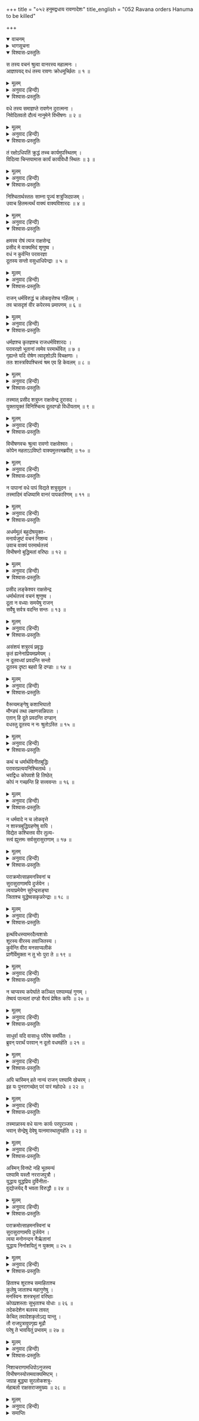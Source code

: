+++
title = "०५२ हनुमद्वधाय रावणादेशः"
title_english = "052 Ravana orders Hanuma to be killed"

+++
<details open><summary>वाचनम्</summary>
<div caption="श्रीराम-हरिसीताराममूर्ति-घनपाठिभ्यां वचनम्" class="audioEmbed" src="https://archive.org/download/Ramayana-recitation-Sriram-harisItArAmamUrti-Ghanapaati-v2/Kanda_5/Kanda_5_SK-051-Hanuma_narrates_the_story_of.mp3"></div>
</details>

<details><summary>भागसूचना</summary>

52. विभीषणका दूतके वधको अनुचित बताकर उसे दूसरा कोई दण्ड देनेके लिये कहना तथा रावणका उनके अनुरोधको स्वीकार कर लेना
</details>

<details open><summary>विश्वास-प्रस्तुतिः</summary>

स तस्य वचनं श्रुत्वा वानरस्य महात्मनः ।  
आज्ञापयद् वधं तस्य रावणः क्रोधमूर्च्छितः ॥ १ ॥
</details>

<details><summary>मूलम्</summary>

स तस्य वचनं श्रुत्वा वानरस्य महात्मनः ।  
आज्ञापयद् वधं तस्य रावणः क्रोधमूर्च्छितः ॥ १ ॥
</details>

<details><summary>अनुवाद (हिन्दी)</summary>

वानरशिरोमणि महात्मा हनुमान् जी का वचन सुनकर क्रोधसे तमतमाये हुए रावणने अपने सेवकोंको आज्ञा दी—‘इस वानरका वध कर डालो’ ॥ १ ॥
</details>

<details open><summary>विश्वास-प्रस्तुतिः</summary>

वधे तस्य समाज्ञप्ते रावणेन दुरात्मना ।  
निवेदितवतो दौत्यं नानुमेने विभीषणः ॥ २ ॥
</details>

<details><summary>मूलम्</summary>

वधे तस्य समाज्ञप्ते रावणेन दुरात्मना ।  
निवेदितवतो दौत्यं नानुमेने विभीषणः ॥ २ ॥
</details>

<details><summary>अनुवाद (हिन्दी)</summary>

दुरात्मा रावणने जब उनके वधकी आज्ञा दी, तब विभीषण भी वहीं थे । उन्होंने उस आज्ञाका अनुमोदन नहीं किया; क्योंकि हनुमान् जी अपनेको सुग्रीव एवं श्रीरामका दूत बता चुके थे ॥ २ ॥
</details>

<details open><summary>विश्वास-प्रस्तुतिः</summary>

तं रक्षोऽधिपतिं क्रुद्धं तच्च कार्यमुपस्थितम् ।  
विदित्वा चिन्तयामास कार्यं कार्यविधौ स्थितः ॥ ३ ॥
</details>

<details><summary>मूलम्</summary>

तं रक्षोऽधिपतिं क्रुद्धं तच्च कार्यमुपस्थितम् ।  
विदित्वा चिन्तयामास कार्यं कार्यविधौ स्थितः ॥ ३ ॥
</details>

<details><summary>अनुवाद (हिन्दी)</summary>

एक ओर राक्षसराज रावण क्रोधसे भरा हुआ था, दूसरी ओर वह दूतके वधका कार्य उपस्थित था । यह सब जानकर यथोचित कार्यके सम्पादनमें लगे हुए विभीषणने समयोचित कर्तव्यका निश्चय किया ॥ ३ ॥
</details>

<details open><summary>विश्वास-प्रस्तुतिः</summary>

निश्चितार्थस्ततः साम्ना पूज्यं शत्रुजिदग्रजम् ।  
उवाच हितमत्यर्थं वाक्यं वाक्यविशारदः ॥ ४ ॥
</details>

<details><summary>मूलम्</summary>

निश्चितार्थस्ततः साम्ना पूज्यं शत्रुजिदग्रजम् ।  
उवाच हितमत्यर्थं वाक्यं वाक्यविशारदः ॥ ४ ॥
</details>

<details><summary>अनुवाद (हिन्दी)</summary>

निश्चय हो जानेपर वार्तालापकुशल विभीषणने पूजनीय ज्येष्ठ भ्राता शत्रुविजयी रावणसे शान्तिपूर्वक यह हितकर वचन कहा— ॥ ४ ॥
</details>

<details open><summary>विश्वास-प्रस्तुतिः</summary>

क्षमस्व रोषं त्यज राक्षसेन्द्र  
प्रसीद मे वाक्यमिदं शृणुष्व ।  
वधं न कुर्वन्ति परावरज्ञा  
दूतस्य सन्तो वसुधाधिपेन्द्राः ॥ ५ ॥
</details>

<details><summary>मूलम्</summary>

क्षमस्व रोषं त्यज राक्षसेन्द्र  
प्रसीद मे वाक्यमिदं शृणुष्व ।  
वधं न कुर्वन्ति परावरज्ञा  
दूतस्य सन्तो वसुधाधिपेन्द्राः ॥ ५ ॥
</details>

<details><summary>अनुवाद (हिन्दी)</summary>

‘राक्षसराज! क्षमा कीजिये, क्रोधको त्याग दीजिये, प्रसन्न होइये और मेरी यह बात सुनिये । ऊँच-नीचका ज्ञान रखनेवाले श्रेष्ठ राजालोग दूतका वध नहीं करते हैं ॥
</details>

<details open><summary>विश्वास-प्रस्तुतिः</summary>

राजन् धर्मविरुद्धं च लोकवृत्तेश्च गर्हितम् ।  
तव चासदृशं वीर कपेरस्य प्रमापणम् ॥ ६ ॥
</details>

<details><summary>मूलम्</summary>

राजन् धर्मविरुद्धं च लोकवृत्तेश्च गर्हितम् ।  
तव चासदृशं वीर कपेरस्य प्रमापणम् ॥ ६ ॥
</details>

<details><summary>अनुवाद (हिन्दी)</summary>

‘वीर महाराज! इस वानरको मारना धर्मके विरुद्ध और लोकाचारकी दृष्टिसे भी निन्दित है । आप-जैसे वीरके लिये तो यह कदापि उचित नहीं है ॥ ६ ॥
</details>

<details open><summary>विश्वास-प्रस्तुतिः</summary>

धर्मज्ञश्च कृतज्ञश्च राजधर्मविशारदः ।  
परावरज्ञो भूतानां त्वमेव परमार्थवित् ॥ ७ ॥  
गृह्यन्ते यदि रोषेण त्वादृशोऽपि विचक्षणाः ।  
ततः शास्त्रविपश्चित्त्वं श्रम एव हि केवलम् ॥ ८ ॥
</details>

<details><summary>मूलम्</summary>

धर्मज्ञश्च कृतज्ञश्च राजधर्मविशारदः ।  
परावरज्ञो भूतानां त्वमेव परमार्थवित् ॥ ७ ॥  
गृह्यन्ते यदि रोषेण त्वादृशोऽपि विचक्षणाः ।  
ततः शास्त्रविपश्चित्त्वं श्रम एव हि केवलम् ॥ ८ ॥
</details>

<details><summary>अनुवाद (हिन्दी)</summary>

‘आप धर्मके ज्ञाता, उपकारको माननेवाले और राजधर्मके विशेषज्ञ हैं, भले-बुरेका ज्ञान रखनेवाले और परमार्थके ज्ञाता हैं । यदि आप-जैसे विद्वान् भी रोषके वशीभूत हो जायँ तब तो समस्त शास्त्रोंका पाण्डित्य प्राप्त करना केवल श्रम ही होगा ॥ ७-८ ॥
</details>

<details open><summary>विश्वास-प्रस्तुतिः</summary>

तस्मात् प्रसीद शत्रुघ्न राक्षसेन्द्र दुरासद ।  
युक्तायुक्तं विनिश्चित्य दूतदण्डो विधीयताम् ॥ ९ ॥
</details>

<details><summary>मूलम्</summary>

तस्मात् प्रसीद शत्रुघ्न राक्षसेन्द्र दुरासद ।  
युक्तायुक्तं विनिश्चित्य दूतदण्डो विधीयताम् ॥ ९ ॥
</details>

<details><summary>अनुवाद (हिन्दी)</summary>

‘अतः शत्रुओंका संहार करनेवाले दुर्जय राक्षसराज! आप प्रसन्न होइये और उचित-अनुचितका विचार करके दूतके योग्य किसी दण्डका विधान कीजिये’ ॥ ९ ॥
</details>

<details open><summary>विश्वास-प्रस्तुतिः</summary>

विभीषणवचः श्रुत्वा रावणो राक्षसेश्वरः ।  
कोपेन महताऽऽविष्टो वाक्यमुत्तरमब्रवीत् ॥ १० ॥
</details>

<details><summary>मूलम्</summary>

विभीषणवचः श्रुत्वा रावणो राक्षसेश्वरः ।  
कोपेन महताऽऽविष्टो वाक्यमुत्तरमब्रवीत् ॥ १० ॥
</details>

<details><summary>अनुवाद (हिन्दी)</summary>

विभीषणकी बात सुनकर राक्षसोंका स्वामी रावण महान् कोपसे भरकर उन्हें उत्तर देता हुआ बोला— ॥
</details>

<details open><summary>विश्वास-प्रस्तुतिः</summary>

न पापानां वधे पापं विद्यते शत्रुसूदन ।  
तस्मादिमं वधिष्यामि वानरं पापकारिणम् ॥ ११ ॥
</details>

<details><summary>मूलम्</summary>

न पापानां वधे पापं विद्यते शत्रुसूदन ।  
तस्मादिमं वधिष्यामि वानरं पापकारिणम् ॥ ११ ॥
</details>

<details><summary>अनुवाद (हिन्दी)</summary>

‘शत्रुसूदन! पापियोंका वध करनेमें पाप नहीं है । इस वानरने वाटिकाका विध्वंस तथा राक्षसोंका वध करके पाप किया है । इसलिये अवश्य ही इसका वध करूँगा’ ॥ ११ ॥
</details>

<details open><summary>विश्वास-प्रस्तुतिः</summary>

अधर्ममूलं बहुदोषयुक्त-  
मनार्यजुष्टं वचनं निशम्य ।  
उवाच वाक्यं परमार्थतत्त्वं  
विभीषणो बुद्धिमतां वरिष्ठः ॥ १२ ॥
</details>

<details><summary>मूलम्</summary>

अधर्ममूलं बहुदोषयुक्त-  
मनार्यजुष्टं वचनं निशम्य ।  
उवाच वाक्यं परमार्थतत्त्वं  
विभीषणो बुद्धिमतां वरिष्ठः ॥ १२ ॥
</details>

<details><summary>अनुवाद (हिन्दी)</summary>

रावणका वचन अनेक दोषोंसे युक्त और पापका मूल था । वह श्रेष्ठ पुरुषोंके योग्य नहीं था । उसे सुनकर बुद्धिमानोंमें श्रेष्ठ विभीषणने उत्तम कर्तव्यका निश्चय करानेवाली बात कही— ॥ १२ ॥
</details>

<details open><summary>विश्वास-प्रस्तुतिः</summary>

प्रसीद लङ्केश्वर राक्षसेन्द्र  
धर्मार्थतत्त्वं वचनं शृणुष्व ।  
दूता न वध्याः समयेषु राजन्  
सर्वेषु सर्वत्र वदन्ति सन्तः ॥ १३ ॥
</details>

<details><summary>मूलम्</summary>

प्रसीद लङ्केश्वर राक्षसेन्द्र  
धर्मार्थतत्त्वं वचनं शृणुष्व ।  
दूता न वध्याः समयेषु राजन्  
सर्वेषु सर्वत्र वदन्ति सन्तः ॥ १३ ॥
</details>

<details><summary>अनुवाद (हिन्दी)</summary>

‘लङ्केश्वर! प्रसन्न होइये । राक्षसराज! मेरे धर्म और अर्थतत्त्वसे युक्त वचनको ध्यान देकर सुनिये । राजन्! सत्पुरुषोंका कथन है कि दूत कहीं किसी समय भी वध करने योग्य नहीं होते ॥ १३ ॥
</details>

<details open><summary>विश्वास-प्रस्तुतिः</summary>

असंशयं शत्रुरयं प्रवृद्धः  
कृतं ह्यनेनाप्रियमप्रमेयम् ।  
न दूतवध्यां प्रवदन्ति सन्तो  
दूतस्य दृष्टा बहवो हि दण्डाः ॥ १४ ॥
</details>

<details><summary>मूलम्</summary>

असंशयं शत्रुरयं प्रवृद्धः  
कृतं ह्यनेनाप्रियमप्रमेयम् ।  
न दूतवध्यां प्रवदन्ति सन्तो  
दूतस्य दृष्टा बहवो हि दण्डाः ॥ १४ ॥
</details>

<details><summary>अनुवाद (हिन्दी)</summary>

‘इसमें संदेह नहीं कि यह बहुत बड़ा शत्रु है; क्योंकि इसने वह अपराध किया है जिसकी कहीं तुलना नहीं है, तथापि सत्पुरुष दूतका वध करना उचित नहीं बताते हैं । दूतके लिये अन्य प्रकारके बहुत-से दण्ड देखे गये हैं ॥ १४ ॥
</details>

<details open><summary>विश्वास-प्रस्तुतिः</summary>

वैरूप्यमङ्गेषु कशाभिघातो  
मौण्ड्यं तथा लक्षणसन्निपातः ।  
एतान् हि दूते प्रवदन्ति दण्डान्  
वधस्तु दूतस्य न नः श्रुतोऽस्ति ॥ १५ ॥
</details>

<details><summary>मूलम्</summary>

वैरूप्यमङ्गेषु कशाभिघातो  
मौण्ड्यं तथा लक्षणसन्निपातः ।  
एतान् हि दूते प्रवदन्ति दण्डान्  
वधस्तु दूतस्य न नः श्रुतोऽस्ति ॥ १५ ॥
</details>

<details><summary>अनुवाद (हिन्दी)</summary>

‘किसी अङ्गको भङ्ग या विकृत कर देना, कोड़ेसे पिटवाना, सिर मुड़वा देना तथा शरीरमें कोई चिह्न दाग देना—ये ही दण्ड दूतके लिये उचित बताये गये हैं । उसके लिये वधका दण्ड तो मैंने कभी नहीं सुना है ॥
</details>

<details open><summary>विश्वास-प्रस्तुतिः</summary>

कथं च धर्मार्थविनीतबुद्धिः  
परावरप्रत्ययनिश्चितार्थः ।  
भवद्विधः कोपवशे हि तिष्ठेत्  
कोपं न गच्छन्ति हि सत्त्ववन्तः ॥ १६ ॥
</details>

<details><summary>मूलम्</summary>

कथं च धर्मार्थविनीतबुद्धिः  
परावरप्रत्ययनिश्चितार्थः ।  
भवद्विधः कोपवशे हि तिष्ठेत्  
कोपं न गच्छन्ति हि सत्त्ववन्तः ॥ १६ ॥
</details>

<details><summary>अनुवाद (हिन्दी)</summary>

‘आपकी बुद्धि धर्म और अर्थकी शिक्षासे युक्त है । आप ऊँच-नीचका विचार करके कर्तव्यका निश्चय करने वाले हैं । आप-जैसा नीतिज्ञ पुरुष कोपके अधीन कैसे हो सकता है? क्योंकि शक्तिशाली पुरुष क्रोध नहीं करते हैं ॥
</details>

<details open><summary>विश्वास-प्रस्तुतिः</summary>

न धर्मवादे न च लोकवृत्ते  
न शास्त्रबुद्धिग्रहणेषु वापि ।  
विद्येत कश्चित्तव वीर तुल्य-  
स्त्वं ह्युत्तमः सर्वसुरासुराणाम् ॥ १७ ॥
</details>

<details><summary>मूलम्</summary>

न धर्मवादे न च लोकवृत्ते  
न शास्त्रबुद्धिग्रहणेषु वापि ।  
विद्येत कश्चित्तव वीर तुल्य-  
स्त्वं ह्युत्तमः सर्वसुरासुराणाम् ॥ १७ ॥
</details>

<details><summary>अनुवाद (हिन्दी)</summary>

‘वीर! धर्मकी व्याख्या करने, लोकाचारका पालन करने अथवा शास्त्रीय सिद्धान्तको समझनेमें आपके समान दूसरा कोई नहीं है । आप सम्पूर्ण देवताओं और असुरोंमें श्रेष्ठ हैं ॥ १७ ॥
</details>

<details open><summary>विश्वास-प्रस्तुतिः</summary>

पराक्रमोत्साहमनस्विनां च  
सुरासुराणामपि दुर्जयेन ।  
त्वयाप्रमेयेण सुरेन्द्रसङ्घा  
जिताश्च युद्धेष्वसकृन्नरेन्द्राः ॥ १८ ॥
</details>

<details><summary>मूलम्</summary>

पराक्रमोत्साहमनस्विनां च  
सुरासुराणामपि दुर्जयेन ।  
त्वयाप्रमेयेण सुरेन्द्रसङ्घा  
जिताश्च युद्धेष्वसकृन्नरेन्द्राः ॥ १८ ॥
</details>

<details><summary>अनुवाद (हिन्दी)</summary>

‘पराक्रम और उत्साहसे सम्पन्न जो मनस्वी देवता और असुर हैं, उनके लिये भी आपपर विजय पाना अत्यन्त कठिन है । आप अप्रमेय शक्तिशाली हैं । आपने अनेक युद्धोंमें बारंबार देवेश्वरों तथा नरेशोंको पराजित किया है ॥ १८ ॥
</details>

<details open><summary>विश्वास-प्रस्तुतिः</summary>

इत्थंविधस्यामरदैत्यशत्रोः  
शूरस्य वीरस्य तवाजितस्य ।  
कुर्वन्ति वीरा मनसाप्यलीकं  
प्राणैर्विमुक्ता न तु भोः पुरा ते ॥ १९ ॥
</details>

<details><summary>मूलम्</summary>

इत्थंविधस्यामरदैत्यशत्रोः  
शूरस्य वीरस्य तवाजितस्य ।  
कुर्वन्ति वीरा मनसाप्यलीकं  
प्राणैर्विमुक्ता न तु भोः पुरा ते ॥ १९ ॥
</details>

<details><summary>अनुवाद (हिन्दी)</summary>

‘देवताओं और दैत्योंसे भी शत्रुता रखनेवाले ऐसे आप अपराजित शूरवीरका पहले कभी शत्रुपक्षी वीर मनसे भी पराभव नहीं कर सके हैं । जिन्होंने सिर उठाया, वे तत्काल प्राणोंसे हाथ धो बैठे ॥ १९ ॥
</details>

<details open><summary>विश्वास-प्रस्तुतिः</summary>

न चाप्यस्य कपेर्घाते कञ्चित् पश्याम्यहं गुणम् ।  
तेष्वयं पात्यतां दण्डो यैरयं प्रेषितः कपिः ॥ २० ॥
</details>

<details><summary>मूलम्</summary>

न चाप्यस्य कपेर्घाते कञ्चित् पश्याम्यहं गुणम् ।  
तेष्वयं पात्यतां दण्डो यैरयं प्रेषितः कपिः ॥ २० ॥
</details>

<details><summary>अनुवाद (हिन्दी)</summary>

‘इस वानरको मारनेमें मुझे कोई लाभ नहीं दिखायी देता । जिन्होंने इसे भेजा है, उन्हींको यह प्राणदण्ड दिया जाय ॥ २० ॥
</details>

<details open><summary>विश्वास-प्रस्तुतिः</summary>

साधुर्वा यदि वासाधुः परैरेष समर्पितः ।  
ब्रुवन् परार्थं परवान् न दूतो वधमर्हति ॥ २१ ॥
</details>

<details><summary>मूलम्</summary>

साधुर्वा यदि वासाधुः परैरेष समर्पितः ।  
ब्रुवन् परार्थं परवान् न दूतो वधमर्हति ॥ २१ ॥
</details>

<details><summary>अनुवाद (हिन्दी)</summary>

‘यह भला हो या बुरा, शत्रुओंने इसे भेजा है; अतः यह उन्हींके स्वार्थकी बात करता है । दूत सदा पराधीन होता है, अतः वह वधके योग्य नहीं होता है ॥ २१ ॥
</details>

<details open><summary>विश्वास-प्रस्तुतिः</summary>

अपि चास्मिन् हते नान्यं राजन् पश्यामि खेचरम् ।  
इह यः पुनरागच्छेत् परं पारं महोदधेः ॥ २२ ॥
</details>

<details><summary>मूलम्</summary>

अपि चास्मिन् हते नान्यं राजन् पश्यामि खेचरम् ।  
इह यः पुनरागच्छेत् परं पारं महोदधेः ॥ २२ ॥
</details>

<details><summary>अनुवाद (हिन्दी)</summary>

‘राजन्! इसके मारे जानेपर मैं दूसरे किसी ऐसे आकाशचारी प्राणीको नहीं देखता, जो शत्रुके समीपसे महासागरके इस पार फिर आ सके (ऐसी दशामें शत्रुकी गति-विधिका आपको पता नहीं लग सकेगा) ॥ २२ ॥
</details>

<details open><summary>विश्वास-प्रस्तुतिः</summary>

तस्मान्नास्य वधे यत्नः कार्यः परपुरञ्जय ।  
भवान् सेन्द्रेषु देवेषु यत्नमास्थातुमर्हति ॥ २३ ॥
</details>

<details><summary>मूलम्</summary>

तस्मान्नास्य वधे यत्नः कार्यः परपुरञ्जय ।  
भवान् सेन्द्रेषु देवेषु यत्नमास्थातुमर्हति ॥ २३ ॥
</details>

<details><summary>अनुवाद (हिन्दी)</summary>

‘अतः शत्रुनगरीपर विजय पानेवाले महाराज! आपको इस दूतके वधके लिये कोई प्रयत्न नहीं करना चाहिये । आप तो इस योग्य हैं कि इन्द्रसहित सम्पूर्ण देवताओंपर चढ़ाई कर सकें ॥ २३ ॥
</details>

<details open><summary>विश्वास-प्रस्तुतिः</summary>

अस्मिन् विनष्टे नहि भूतमन्यं  
पश्यामि यस्तौ नरराजपुत्रौ ।  
युद्धाय युद्धप्रिय दुर्विनीता-  
वुद्योजयेद् वै भवता विरुद्धौ ॥ २४ ॥
</details>

<details><summary>मूलम्</summary>

अस्मिन् विनष्टे नहि भूतमन्यं  
पश्यामि यस्तौ नरराजपुत्रौ ।  
युद्धाय युद्धप्रिय दुर्विनीता-  
वुद्योजयेद् वै भवता विरुद्धौ ॥ २४ ॥
</details>

<details><summary>अनुवाद (हिन्दी)</summary>

‘युद्धप्रेमी महाराज! इसके नष्ट हो जानेपर मैं दूसरे किसी प्राणीको ऐसा नहीं देखता, जो आपसे विरोध करनेवाले उन दोनों स्वतन्त्र प्रकृतिके राजकुमारोंको युद्धके लिये तैयार कर सके ॥ २४ ॥
</details>

<details open><summary>विश्वास-प्रस्तुतिः</summary>

पराक्रमोत्साहमनस्विनां च  
सुरासुराणामपि दुर्जयेन ।  
त्वया मनोनन्दन नैर्ऋतानां  
युद्धाय निर्नाशयितुं न युक्तम् ॥ २५ ॥
</details>

<details><summary>मूलम्</summary>

पराक्रमोत्साहमनस्विनां च  
सुरासुराणामपि दुर्जयेन ।  
त्वया मनोनन्दन नैर्ऋतानां  
युद्धाय निर्नाशयितुं न युक्तम् ॥ २५ ॥
</details>

<details><summary>अनुवाद (हिन्दी)</summary>

‘राक्षसोंके हृदयको आनन्दित करनेवाले वीर! आप देवताओं और दैत्योंके लिये भी दुर्जय हैं; अतः पराक्रम और उत्साहसे भरे हुए हृदयवाले इन राक्षसोंके मनमें जो युद्ध करनेका हौसला बढ़ा हुआ है, उसे नष्ट कर देना आपके लिये कदापि उचित नहीं है ॥ २५ ॥
</details>

<details open><summary>विश्वास-प्रस्तुतिः</summary>

हिताश्च शूराश्च समाहिताश्च  
कुलेषु जाताश्च महागुणेषु ।  
मनस्विनः शस्त्रभृतां वरिष्ठाः  
कोपप्रशस्ताः सुभृताश्च योधाः ॥ २६ ॥  
तदेकदेशेन बलस्य तावत्  
केचित् तवादेशकृतोऽद्य यान्तु ।  
तौ राजपुत्रावुपगृह्य मूढौ  
परेषु ते भावयितुं प्रभावम् ॥ २७ ॥
</details>

<details><summary>मूलम्</summary>

हिताश्च शूराश्च समाहिताश्च  
कुलेषु जाताश्च महागुणेषु ।  
मनस्विनः शस्त्रभृतां वरिष्ठाः  
कोपप्रशस्ताः सुभृताश्च योधाः ॥ २६ ॥  
तदेकदेशेन बलस्य तावत्  
केचित् तवादेशकृतोऽद्य यान्तु ।  
तौ राजपुत्रावुपगृह्य मूढौ  
परेषु ते भावयितुं प्रभावम् ॥ २७ ॥
</details>

<details><summary>अनुवाद (हिन्दी)</summary>

‘मेरी राय तो यह है कि उन विरह-दुःखसे विकलचित्त राजकुमारोंको कैद करके शत्रुओंपर आपका प्रभाव डालने— दबदबा जमानेके लिये आपकी आज्ञासे थोड़ी-सी सेनाके साथ कुछ ऐसे योद्धा यहाँसे यात्रा करें, जो हितैषी, शूरवीर, सावधान, अधिक गुणवाले, महान् कुलमें उत्पन्न, मनस्वी, शस्त्रधारियोंमें श्रेष्ठ, अपने रोष और जोशके लिये प्रशंसित तथा अधिक वेतन देकर अच्छी तरह पाले-पोसे गये हों’ ॥ २६-२७ ॥
</details>

<details open><summary>विश्वास-प्रस्तुतिः</summary>

निशाचराणामधिपोऽनुजस्य  
विभीषणस्योत्तमवाक्यमिष्टम् ।  
जग्राह बुद्ध्या सुरलोकशत्रु-  
र्महाबलो राक्षसराजमुख्यः ॥ २८ ॥
</details>

<details><summary>मूलम्</summary>

निशाचराणामधिपोऽनुजस्य  
विभीषणस्योत्तमवाक्यमिष्टम् ।  
जग्राह बुद्ध्या सुरलोकशत्रु-  
र्महाबलो राक्षसराजमुख्यः ॥ २८ ॥
</details>

<details><summary>अनुवाद (हिन्दी)</summary>

अपने छोटे भाई विभीषणके इस उत्तम और प्रिय वचनको सुनकर निशाचरोंके स्वामी तथा देवलोकके शत्रु महाबली राक्षसराज रावणने बुद्धिसे सोच-विचारकर उसे स्वीकार कर लिया ॥ २८ ॥
</details>

<details><summary>समाप्तिः</summary>

इत्यार्षे श्रीमद्रामायणे वाल्मीकीये आदिकाव्ये सुन्दरकाण्डे द्विपञ्चाशः सर्गः ॥ ५२ ॥  
इस प्रकार श्रीवाल्मीकिनिर्मित आर्षरामायण आदिकाव्यके सुन्दरकाण्डमें बावनवाँ सर्ग पूरा हुआ ॥ ५२ ॥
</details>

